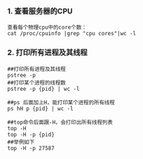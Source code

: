 ### 1. 查看服务器的CPU

```
查看每个物理cpu中的core个数：
cat /proc/cpuinfo |grep "cpu cores"|wc -l
```

### 2. 打印所有进程及其线程

```
##打印所有进程及其线程
pstree -p 
##打印某个进程的线程数
pstree -p {pid} | wc -l

##ps 后面加上H，能打印某个进程的所有线程
ps hH p {pid} | wc -l

##top命令后面跟-H，会打印出所有线程列表
top -H
top -H -p {pid}
##举例如下
top -H -p 27587
```

